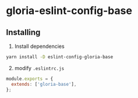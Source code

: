 # gloria-eslint-config-base

## Installing

1. Install dependencies

```bash
yarn install -D eslint-config-gloria-base
```

2. modify `.eslintrc.js`

```javascript
module.exports = {
  extends: ['gloria-base'],
};
```
